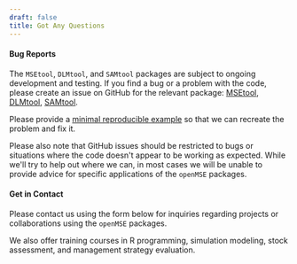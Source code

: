 ```yaml
---
draft: false
title: Got Any Questions
---
```


#### Bug Reports
The `MSEtool`, `DLMtool`, and `SAMtool` packages are subject to ongoing development and testing. If you find a bug or a problem with the code, please create an issue on GitHub for the relevant package: [MSEtool](https://github.com/Blue-Matter/MSEtool/issues/new), [DLMtool](https://github.com/Blue-Matter/DLMtool/issues/new),  [SAMtool](https://github.com/Blue-Matter/SAMtool/issues/new).

Please provide a [minimal reproducible example](https://stackoverflow.com/help/minimal-reproducible-example) so that we can recreate the problem and fix it.

Please also note that GitHub issues should be restricted to bugs or situations where the code doesn't appear to be working as expected. While we'll try to help out where we can, in most cases we will be unable to provide advice for specific applications of the `openMSE` packages.  


#### Get in Contact
Please contact us using the form below for inquiries regarding projects or collaborations using the `openMSE` packages. 

We also offer training courses in R programming, simulation modeling, stock assessment, and management strategy evaluation.

